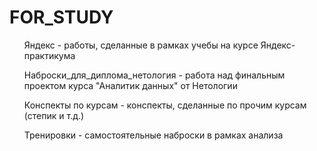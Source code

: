 # FOR_STUDY
<ol>Яндекс - работы, сделанные в рамках учебы на курсе Яндекс-практикума</ol>
<ol>Наброски_для_диплома_нетология - работа над финальным проектом курса "Аналитик данных" от Нетологии</ol>
<ol>Конспекты по курсам - конспекты, сделанные по прочим курсам (степик и т.д.)</ol>
<ol>Тренировки - самостоятельные наброски в рамках анализа</ol>
